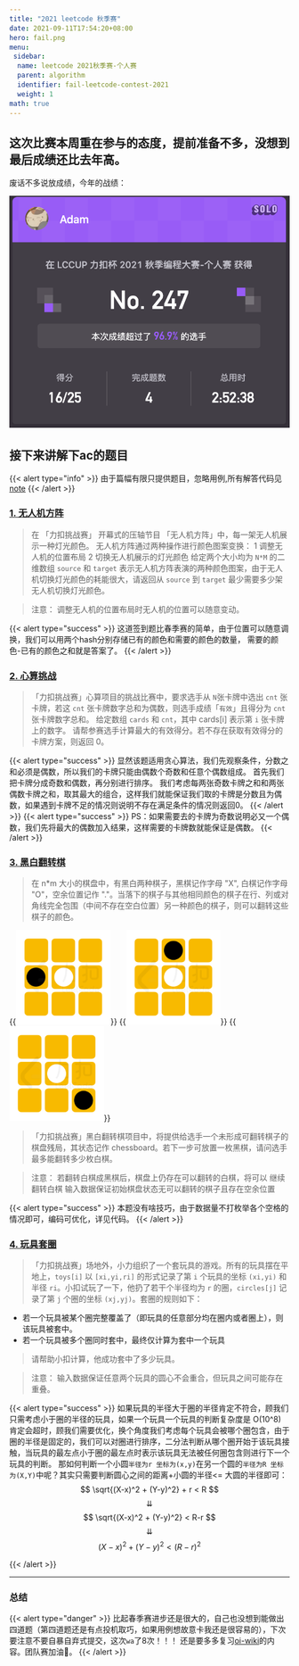 ```yaml
---
title: "2021 leetcode 秋季赛"
date: 2021-09-11T17:54:20+08:00
hero: fail.png
menu:
 sidebar:
  name: leetcode 2021秋季赛-个人赛
  parent: algorithm
  identifier: fail-leetcode-contest-2021
  weight: 1
math: true
---
```


## 这次比赛本周重在参与的态度，提前准备不多，没想到最后成绩还比去年高。

废话不多说放成绩，今年的战绩：

![2021-spring](./result.png)

## 接下来讲解下ac的题目

{{< alert type="info" >}}
由于篇幅有限只提供题目，忽略用例,所有解答代码见[note](/notes/leetcode/2021-fail-contest/)
{{< /alert >}}

### [1. 无人机方阵](https://leetcode-cn.com/contest/season/2021-fall/problems/0jQkd0/)

> 在 「力扣挑战赛」 开幕式的压轴节目 「无人机方阵」中，每一架无人机展示一种灯光颜色。 无人机方阵通过两种操作进行颜色图案变换：
  1 调整无人机的位置布局
  2 切换无人机展示的灯光颜色
给定两个大小均为 `N*M` 的二维数组 `source` 和 `target` 表示无人机方阵表演的两种颜色图案，由于无人机切换灯光颜色的耗能很大，请返回从 `source` 到 `target` 最少需要多少架无人机切换灯光颜色。

> 注意： 调整无人机的位置布局时无人机的位置可以随意变动。

{{< alert type="success" >}}
这道签到题比春季赛的简单，由于位置可以随意调换，我们可以用两个hash分别存储已有的颜色和需要的颜色的数量， 需要的颜色-已有的颜色之和就是答案了。
{{< /alert >}}

### [2. 心算挑战](https://leetcode-cn.com/contest/season/2021-fall/problems/uOAnQW/)

> 「力扣挑战赛」心算项目的挑战比赛中，要求选手从 `N`张卡牌中选出 `cnt` 张卡牌，若这 `cnt` 张卡牌数字总和为偶数，则选手成绩「`有效`」且得分为 `cnt` 张卡牌数字总和。
给定数组 `cards` 和 `cnt`，其中 cards[i] 表示第 `i` 张卡牌上的数字。 请帮参赛选手计算最大的有效得分。若不存在获取有效得分的卡牌方案，则返回 0。



{{< alert type="success" >}}
显然该题适用贪心算法，我们先观察条件，分数之和必须是偶数，所以我们的卡牌只能由偶数个奇数和任意个偶数组成。
首先我们把卡牌分成奇数和偶数，再分别进行排序。 我们考虑每两张奇数卡牌之和和两张偶数卡牌之和，取其最大的组合，这样我们就能保证我们取的卡牌是分数且为偶数，如果遇到卡牌不足的情况则说明不存在满足条件的情况则返回0。
{{< /alert >}}
{{< alert type="success" >}}
PS：如果需要去的卡牌为奇数说明必又一个偶数，我们先将最大的偶数加入结果，这样需要的卡牌数就能保证是偶数。
{{< /alert >}}

### [3. 黑白翻转棋](https://leetcode-cn.com/contest/season/2021-fall/problems/fHi6rV/)

> 在 n*m 大小的棋盘中，有黑白两种棋子，黑棋记作字母 "X", 白棋记作字母 "O"，空余位置记作 "."。当落下的棋子与其他相同颜色的棋子在行、列或对角线完全包围（中间不存在空白位置）另一种颜色的棋子，则可以翻转这些棋子的颜色。


{{<img src="./chess1.gif" alt="chess" height="170px">}}
{{<img src="./chess2.gif" alt="chess" height="170px">}}
{{<img src="./chess3.gif" alt="chess" height="170px">}}


> 「力扣挑战赛」黑白翻转棋项目中，将提供给选手一个未形成可翻转棋子的棋盘残局，其状态记作 chessboard。若下一步可放置一枚黑棋，请问选手最多能翻转多少枚白棋。

> 注意：
> 若翻转白棋成黑棋后，棋盘上仍存在可以翻转的白棋，将可以 继续 翻转白棋
> 输入数据保证初始棋盘状态无可以翻转的棋子且存在空余位置

{{< alert type="success" >}}
本题没有啥技巧，由于数据量不打枚举各个空格的情况即可，编码可优化，详见代码。
{{< /alert >}}

### [4. 玩具套圈](https://leetcode-cn.com/contest/season/2021-fall/problems/vFjcfV/)
> 「力扣挑战赛」场地外，小力组织了一个套玩具的游戏。所有的玩具摆在平地上，`toys[i]` 以 `[xi,yi,ri]` 的形式记录了第 `i` 个玩具的坐标 `(xi,yi)` 和半径 `ri`。小扣试玩了一下，他扔了若干个半径均为 `r` 的圈，`circles[j]` 记录了第 `j` 个圈的坐标 `(xj,yj)`。套圈的规则如下：
  - 若一个玩具被某个圈完整覆盖了（即玩具的任意部分均在圈内或者圈上），则该玩具被套中。
  - 若一个玩具被多个圈同时套中，最终仅计算为套中一个玩具
> 请帮助小扣计算，他成功套中了多少玩具。

> 注意：
> 输入数据保证任意两个玩具的圆心不会重合，但玩具之间可能存在重叠。

{{< alert type="success" >}}
如果玩具的半径大于圈的半径肯定不符合，顾我们只需考虑小于圈的半径的玩具，如果一个玩具一个玩具的判断复杂度是 O(10^8) 肯定会超时，顾我们需要优化，换个角度我们考虑每个玩具会被哪个圈包含，由于圈的半径是固定的，我们可以对圈进行排序，二分法判断从哪个圈开始于该玩具接触，当玩具的最左点小于圈的最左点时表示该玩具无法被任何圈包含则进行下一个玩具的判断。
那如何判断一个小圆`半径为r 坐标为(x,y)`在另一个圆的`半径为R 坐标为(X,Y)`中呢？其实只需要判断圆心之间的距离+小圆的半径<= 大圆的半径即可：
$$ \sqrt{(X-x)^2 + (Y-y)^2}  + r < R  $$
$$\downdownarrows $$
$$ \sqrt{(X-x)^2 + (Y-y)^2}   < R-r $$
$$ \downdownarrows $$
$$ (X-x)^2 + (Y-y)^2   < (R-r)^2 $$

{{< /alert >}}

---

### 总结
{{< alert type="danger" >}}
比起春季赛进步还是很大的，自己也没想到能做出四道题（第四道题还是有点投机取巧，如果用例想故意卡我还是很容易的），下次要注意不要自暴自弃式提交，这次`wa`了8次！！！
还是要多多复习[oi-wiki](https://oi-wiki.org/)的内容。团队赛加油💪。
{{< /alert >}}

